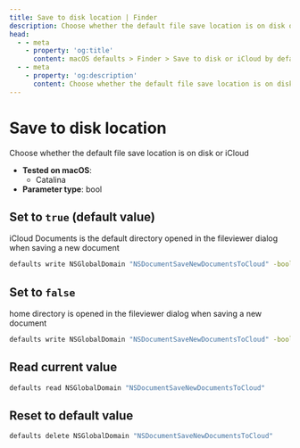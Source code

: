 ```yaml
---
title: Save to disk location | Finder
description: Choose whether the default file save location is on disk or iCloud
head:
  - - meta
    - property: 'og:title'
      content: macOS defaults > Finder > Save to disk or iCloud by default
  - - meta
    - property: 'og:description'
      content: Choose whether the default file save location is on disk or iCloud
---
```


# Save to disk location

Choose whether the default file save location is on disk or iCloud

- **Tested on macOS**:
  - Catalina
- **Parameter type**: bool

## Set to `true` (default value)

iCloud Documents is the default directory opened in the fileviewer dialog when saving a new document

```bash
defaults write NSGlobalDomain "NSDocumentSaveNewDocumentsToCloud" -bool "true"
```

## Set to `false`

home directory is opened in the fileviewer dialog when saving a new document

```bash
defaults write NSGlobalDomain "NSDocumentSaveNewDocumentsToCloud" -bool "false"
```

## Read current value

```bash
defaults read NSGlobalDomain "NSDocumentSaveNewDocumentsToCloud"
```

## Reset to default value

```bash
defaults delete NSGlobalDomain "NSDocumentSaveNewDocumentsToCloud"
```
